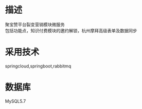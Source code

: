 # 描述  

聚宝赞平台裂变营销模块微服务  
包括功能点，知识付费模块的邀约解锁，杭州摩拜高级表单及数据同步

# 采用技术
springcloud,springboot,rabbitmq

# 数据库
MySQL5.7